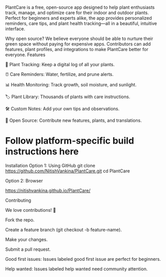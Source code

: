 

PlantCare is a free, open-source app designed to help plant enthusiasts track, manage, and optimize care for their indoor and outdoor plants. Perfect for beginners and experts alike, the app provides personalized reminders, care tips, and plant health tracking—all in a beautiful, intuitive interface.

Why open source?
We believe everyone should be able to nurture their green space without paying for expensive apps. Contributors can add features, plant profiles, and integrations to make PlantCare better for everyone.
Features

🌿 Plant Tracking: Keep a digital log of all your plants.

⏰ Care Reminders: Water, fertilize, and prune alerts.

📊 Health Monitoring: Track growth, soil moisture, and sunlight.

🏷️ Plant Library: Thousands of plants with care instructions.

🛠️ Custom Notes: Add your own tips and observations.

🔧 Open Source: Contribute new features, plants, and translations.


# Follow platform-specific build instructions here

Installation
Option 1: Using GitHub
git clone https://github.com/NitishVankina/PlantCare.git
cd PlantCare


Option 2: Browser

https://nitishvankina.github.io/PlantCare/

Contributing

We love contributions! 🌱

Fork the repo.

Create a feature branch (git checkout -b feature-name).

Make your changes.

Submit a pull request.

Good first issues: Issues labeled good first issue are perfect for beginners.

Help wanted: Issues labeled help wanted need community attention.
